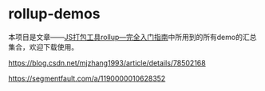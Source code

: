 # rollup-demos

本项目是文章——[JS打包工具rollup—完全入门指南](http://blog.kainstar.cn/2017/08/12/JS%E6%89%93%E5%8C%85%E5%B7%A5%E5%85%B7rollup%E2%80%94%E5%AE%8C%E5%85%A8%E5%85%A5%E9%97%A8%E6%8C%87%E5%8D%97/)中所用到的所有demo的汇总集合，欢迎下载使用。


https://blog.csdn.net/mjzhang1993/article/details/78502168

https://segmentfault.com/a/1190000010628352
